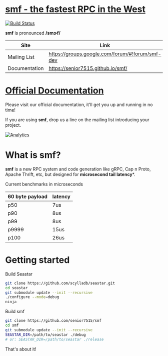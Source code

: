# [smf - the fastest RPC in the West](http://senior7515.github.io/smf/) 


[![Build Status](https://semaphoreci.com/api/v1/senior7515/smf/branches/master/badge.svg)](https://semaphoreci.com/senior7515/smf)


**smf** is pronounced **/smɝf/**

Site         | Link
------------ | --------
Mailing List  | https://groups.google.com/forum/#!forum/smf-dev
Documentation | https://senior7515.github.io/smf/

# [Official Documentation](https://senior7515.github.io/smf) 

Please visit our official documentation, 
it'll get you up and running in no time!

If you are using **smf**, drop us a line on the mailing list introducing your project. 


[![Analytics](https://ga-beacon.appspot.com/UA-99983285-1/chromeskel_a/readme?pixel)]()


# What is smf?

**smf** is a new RPC system and code generation like gRPC, Cap n Proto,
Apache Thrift, etc, but designed for **microsecond tail latency***.

Current benchmarks in microseconds

| 60 byte payload  | latency   |
| ---------------- | --------- |
| p50              | 7us       |
| p90              | 8us       |
| p99              | 8us       |
| p9999            | 15us      |
| p100             | 26us      |



# Getting started

Build Seastar

```bash
git clone https://github.com/scylladb/seastar.git
cd seastar
git submodule update --init --recursive
./configure --mode=debug
ninja
```

Build smf

```bash
git clone https://github.com/senior7515/smf
cd smf
git submodule update --init --recursive
SEASTAR_DIR=/path/to/seastar ./debug
# or: SEASTAR_DIR=/path/to/seastar ./release
```

That's about it! 

